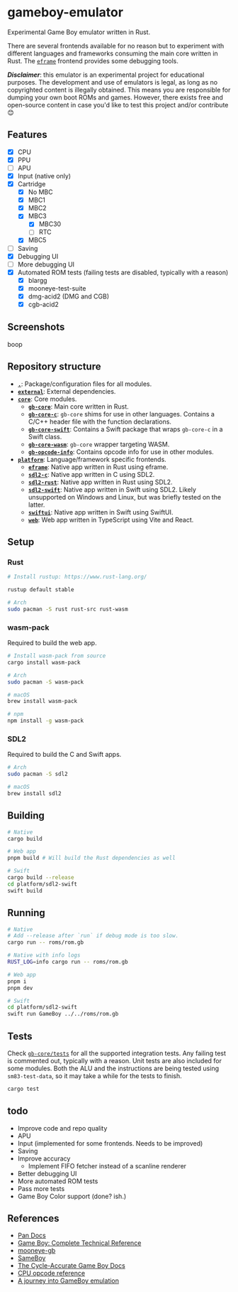 # gameboy-emulator

Experimental Game Boy emulator written in Rust.

There are several frontends available for no reason but to experiment with different languages and frameworks consuming the main core written in Rust. The [`eframe`](platform/eframe/) frontend provides some debugging tools.

**_Disclaimer_**: this emulator is an experimental project for educational purposes. The development and use of emulators is legal, as long as no copyrighted content is illegally obtained. This means you are responsible for dumping your own boot ROMs and games. However, there exists free and open-source content in case you'd like to test this project and/or contribute :blush:

## Features

- [x] CPU
- [x] PPU
- [ ] APU
- [x] Input (native only)
- [x] Cartridge
  - [x] No MBC
  - [x] MBC1
  - [x] MBC2
  - [x] MBC3
    - [x] MBC30
    - [ ] RTC
  - [x] MBC5
- [ ] Saving
- [x] Debugging UI
- [ ] More debugging UI
- [x] Automated ROM tests (failing tests are disabled, typically with a reason)
  - [x] blargg
  - [x] mooneye-test-suite
  - [x] dmg-acid2 (DMG and CGB)
  - [x] cgb-acid2

## Screenshots

boop

## Repository structure

- **[`.`](/)**: Package/configuration files for all modules.
- **[`external`](external/)**: External dependencies.
- **[`core`](core/)**: Core modules.
  - **[`gb-core`](core/gb-core/)**: Main core written in Rust.
  - **[`gb-core-c`](core/gb-core-c/)**: `gb-core` shims for use in other languages. Contains a C/C++ header file with the function declarations.
  - **[`gb-core-swift`](core/gb-core-swift/)**: Contains a Swift package that wraps `gb-core-c` in a Swift class.
  - **[`gb-core-wasm`](core/gb-core-wasm/)**: `gb-core` wrapper targeting WASM.
  - **[`gb-opcode-info`](core/gb-opcode-info/)**: Contains opcode info for use in other modules.
- **[`platform`](platform/)**: Language/framework specific frontends.
  - **[`eframe`](platform/eframe/)**: Native app written in Rust using eframe.
  - **[`sdl2-c`](platform/sdl2-c/)**: Native app written in C using SDL2.
  - **[`sdl2-rust`](platform/sdl2-rust/)**: Native app written in Rust using SDL2.
  - **[`sdl2-swift`](platform/sdl2-swift/)**: Native app written in Swift using SDL2. Likely unsupported on Windows and Linux, but was briefly tested on the latter.
  - **[`swiftui`](platform/swiftui/)**: Native app written in Swift using SwiftUI.
  - **[`web`](platform/web/)**: Web app written in TypeScript using Vite and React.

## Setup

### Rust

```sh
# Install rustup: https://www.rust-lang.org/

rustup default stable

# Arch
sudo pacman -S rust rust-src rust-wasm
```

### wasm-pack

Required to build the web app.

```sh
# Install wasm-pack from source
cargo install wasm-pack

# Arch
sudo pacman -S wasm-pack

# macOS
brew install wasm-pack

# npm
npm install -g wasm-pack
```

### SDL2

Required to build the C and Swift apps.

```sh
# Arch
sudo pacman -S sdl2

# macOS
brew install sdl2
```

## Building

```sh
# Native
cargo build

# Web app
pnpm build # Will build the Rust dependencies as well

# Swift
cargo build --release
cd platform/sdl2-swift
swift build
```

## Running

```sh
# Native
# Add --release after `run` if debug mode is too slow.
cargo run -- roms/rom.gb

# Native with info logs
RUST_LOG=info cargo run -- roms/rom.gb

# Web app
pnpm i
pnpm dev

# Swift
cd platform/sdl2-swift
swift run GameBoy ../../roms/rom.gb
```

## Tests

Check [`gb-core/tests`](core/gb-core/tests) for all the supported integration tests. Any failing test is commented out, typically with a reason. Unit tests are also included for some modules. Both the ALU and the instructions are being tested using `sm83-test-data`, so it may take a while for the tests to finish.

```sh
cargo test
```

## todo

- Improve code and repo quality
- APU
- Input (implemented for some frontends. Needs to be improved)
- Saving
- Improve accuracy
  - Implement FIFO fetcher instead of a scanline renderer
- Better debugging UI
- More automated ROM tests
- Pass more tests
- Game Boy Color support (done? ish.)

## References

- [Pan Docs](https://gbdev.io/pandocs/)
- [Game Boy: Complete Technical Reference](https://github.com/Gekkio/gb-ctr)
- [mooneye-gb](https://github.com/Gekkio/mooneye-gb)
- [SameBoy](https://github.com/LIJI32/SameBoy)
- [The Cycle-Accurate Game Boy Docs](https://github.com/geaz/emu-gameboy/blob/master/docs/The%20Cycle-Accurate%20Game%20Boy%20Docs.pdf)
- [CPU opcode reference](https://rgbds.gbdev.io/docs/v0.5.2/gbz80.7)
- [A journey into GameBoy emulation](https://robertovaccari.com/blog/2020_09_26_gameboy/)
